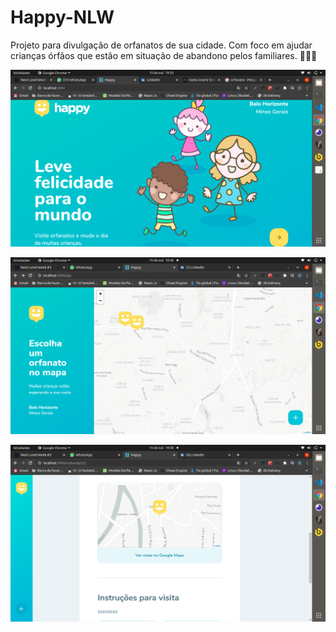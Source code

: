 # Happy-NLW

Projeto para divulgação de orfanatos de sua cidade. 
Com foco em ajudar crianças órfãos que estão em situação de abandono pelos familiares.
🚀🚀🚀

![dev](https://github.com/carlosf1809/praticas-/blob/master/pratica12/imagens/telaInicial.png)

![dev](https://github.com/carlosf1809/praticas-/blob/master/pratica12/imagens/Map.png)

![dev](https://github.com/carlosf1809/praticas-/blob/master/pratica12/imagens/rotas.png)


